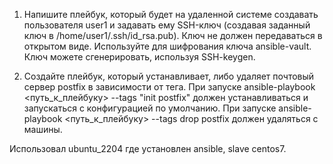 1) Напишите плейбук, который будет на удаленной системе создавать пользователя user1 и задавать ему SSH-ключ (создавая заданный ключ в /home/user1/.ssh/id_rsa.pub). Ключ не должен передаваться в открытом виде. Используйте для шифрования ключа ansible-vault. Ключ можете сгенерировать, используя SSH-keygen.

2) Создайте плейбук, который устанавливает, либо удаляет почтовый сервер postfix в зависимости от тега.
При запуске ansible-playbook <путь_к_плейбуку> --tags "init postfix" должен устанавливаться и запускаться с конфигурацией по умолчанию. При запуске ansible-playbook <путь_к_плейбуку> --tags drop postfix должен удаляться с машины.

Использовал ubuntu_2204 где установлен ansible, slave centos7.
